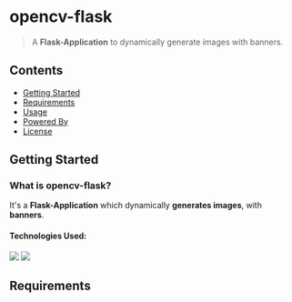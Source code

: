 # opencv-flask
> A **Flask-Application** to dynamically generate images with banners.


## Contents

* [Getting Started](#getting-started)
* [Requirements](#requirements)
* [Usage](#usage)
* [Powered By](#powered-by)
* [License](#license)

## Getting Started

### What is opencv-flask?

It's a **Flask-Application** which dynamically **generates images**, with **banners**.

#### Technologies Used:

![](https://pythonspot-9329.kxcdn.com/wp-content/uploads/2015/08/flask-logo.png)
![](https://prateekvjoshi.files.wordpress.com/2015/10/1-main.png)


## Requirements

